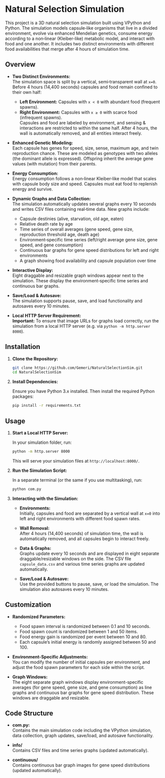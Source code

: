 # Natural Selection Simulation

This project is a 3D natural selection simulation built using VPython and Python. The simulation models capsule‐like organisms that live in a divided environment, evolve via enhanced Mendelian genetics, consume energy according to a non‐linear (Kleiber-like) metabolic model, and interact with food and one another. It includes two distinct environments with different food availabilities that merge after 4 hours of simulation time.

## Overview

- **Two Distinct Environments:**  
  The simulation space is split by a vertical, semi‑transparent wall at `x=0`. Before 4 hours (14,400 seconds) capsules and food remain confined to their own half:
  - **Left Environment:** Capsules with `x < 0` with abundant food (frequent spawns).
  - **Right Environment:** Capsules with `x ≥ 0` with scarce food (infrequent spawns).  
  Capsules and food are labeled by environment, and sensing & interactions are restricted to within the same half. After 4 hours, the wall is automatically removed, and all entities interact freely.

- **Enhanced Genetic Modeling:**  
  Each capsule has genes for speed, size, sense, maximum age, and twin reproduction chance. These are modeled as genotypes with two alleles (the dominant allele is expressed). Offspring inherit the average gene values (with mutation) from their parents.

- **Energy Consumption:**  
  Energy consumption follows a non‑linear Kleiber‑like model that scales with capsule body size and speed. Capsules must eat food to replenish energy and survive.

- **Dynamic Graphs and Data Collection:**  
  The simulation automatically updates several graphs every 10 seconds and writes CSV files containing real‑time data. New graphs include:
  - Capsule destinies (alive, starvation, old age, eaten)
  - Relative death rate by age
  - Time series of overall averages (gene speed, gene size, reproduction threshold age, death age)
  - Environment‑specific time series (left/right average gene size, gene speed, and gene consumption)
  - Continuous bar graphs for gene speed distributions for left and right environments
  - A graph showing food availability and capsule population over time

- **Interactive Display:**  
  Eight draggable and resizable graph windows appear next to the simulation. These display the environment‑specific time series and continuous bar graphs.

- **Save/Load & Autosave:**  
  The simulation supports pause, save, and load functionality and autosaves every 10 minutes.

- **Local HTTP Server Requirement:**  
  **Important:** To ensure that image URLs for graphs load correctly, run the simulation from a local HTTP server (e.g. via `python -m http.server 8000`).

## Installation

1. **Clone the Repository:**

   ```bash
   git clone https://github.com/Gemeri/NaturalSelectionSim.git
   cd NaturalSelectionSim
   ```

2. **Install Dependencies:**

   Ensure you have Python 3.x installed. Then install the required Python packages:

   ```bash
   pip install -r requirements.txt
   ```

## Usage

1. **Start a Local HTTP Server:**

   In your simulation folder, run:

   ```bash
   python -m http.server 8000
   ```

   This will serve your simulation files at `http://localhost:8000/`.

2. **Run the Simulation Script:**

   In a separate terminal (or the same if you use multitasking), run:

   ```bash
   python com.py
   ```

3. **Interacting with the Simulation:**

   - **Environments:**  
     Initially, capsules and food are separated by a vertical wall at `x=0` into left and right environments with different food spawn rates.
     
   - **Wall Removal:**  
     After 4 hours (14,400 seconds) of simulation time, the wall is automatically removed, and all capsules begin to interact freely.
     
   - **Data & Graphs:**  
     Graphs update every 10 seconds and are displayed in eight separate draggable/resizable windows on the side. The CSV file `capsule_data.csv` and various time series graphs are updated automatically.
     
   - **Save/Load & Autosave:**  
     Use the provided buttons to pause, save, or load the simulation. The simulation also autosaves every 10 minutes.

## Customization

- **Randomized Parameters:**  
  - Food spawn interval is randomized between 0.1 and 10 seconds.
  - Food spawn count is randomized between 1 and 50 items.
  - Food energy gain is randomized per event between 10 and 80.
  - Each capsule’s initial energy is randomly assigned between 50 and 100.

- **Environment-Specific Adjustments:**  
  You can modify the number of initial capsules per environment, and adjust the food spawn parameters for each side within the script.

- **Graph Windows:**  
  The eight separate graph windows display environment-specific averages (for gene speed, gene size, and gene consumption) as line graphs and continuous bar graphs for gene speed distribution. These windows are draggable and resizable.

## Code Structure

- **com.py:**  
  Contains the main simulation code including the VPython simulation, data collection, graph updates, save/load, and autosave functionality.

- **info/**  
  Contains CSV files and time series graphs (updated automatically).

- **continuous/**  
  Contains continuous bar graph images for gene speed distributions (updated automatically).
